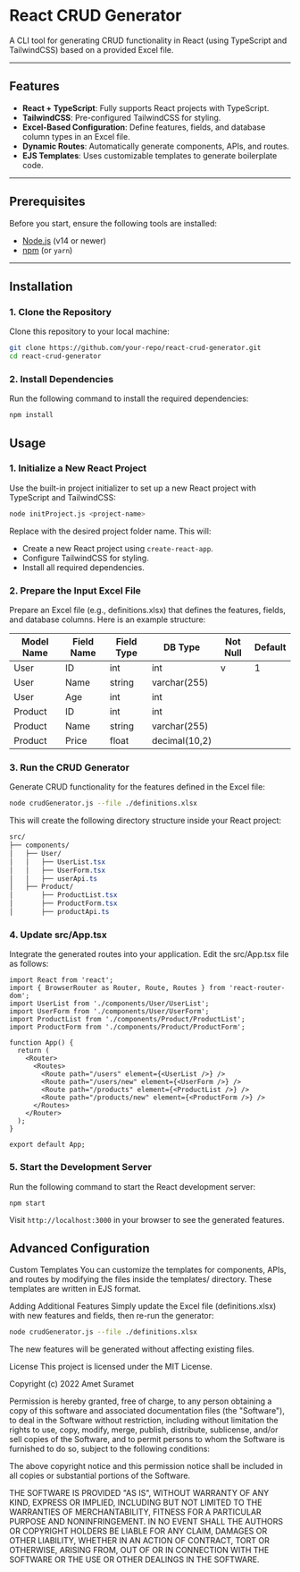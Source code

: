 # React CRUD Generator

A CLI tool for generating CRUD functionality in React (using TypeScript and TailwindCSS) based on a provided Excel file.

---

## Features

- **React + TypeScript**: Fully supports React projects with TypeScript.
- **TailwindCSS**: Pre-configured TailwindCSS for styling.
- **Excel-Based Configuration**: Define features, fields, and database column types in an Excel file.
- **Dynamic Routes**: Automatically generate components, APIs, and routes.
- **EJS Templates**: Uses customizable templates to generate boilerplate code.

---

## Prerequisites

Before you start, ensure the following tools are installed:

- [Node.js](https://nodejs.org) (v14 or newer)
- [npm](https://www.npmjs.com/) (or `yarn`)

---

## Installation

### 1. Clone the Repository

Clone this repository to your local machine:

```bash
git clone https://github.com/your-repo/react-crud-generator.git
cd react-crud-generator
```

### 2. Install Dependencies
Run the following command to install the required dependencies:

```bash
npm install
```

## Usage
### 1. Initialize a New React Project
Use the built-in project initializer to set up a new React project with TypeScript and TailwindCSS:

```bash
node initProject.js <project-name>
```
Replace <project-name> with the desired project folder name. This will:

- Create a new React project using ```create-react-app```.
- Configure TailwindCSS for styling.
- Install all required dependencies.


### 2. Prepare the Input Excel File
Prepare an Excel file (e.g., definitions.xlsx) that defines the features, fields, and database columns. Here is an example structure:

| Model Name | Field Name | Field Type | DB Type | Not Null | Default |
|------------|------------|------------|---------|----------|---------|
| User       | ID         | int        | int     |     v    |    1    |
| User       | Name       | string     | varchar(255) |     |         |
| User       | Age        | int        | int     |          |         |
| Product    | ID         | int        | int     |          |         |
| Product    | Name       | string     | varchar(255) |     |         |
| Product    | Price      | float      | decimal(10,2) |    |         |

### 3. Run the CRUD Generator
Generate CRUD functionality for the features defined in the Excel file:

```bash
node crudGenerator.js --file ./definitions.xlsx
```
This will create the following directory structure inside your React project:

```css
src/
├── components/
│   ├── User/
│   │   ├── UserList.tsx
│   │   ├── UserForm.tsx
│   │   ├── userApi.ts
│   ├── Product/
│       ├── ProductList.tsx
│       ├── ProductForm.tsx
│       ├── productApi.ts
```

### 4. Update src/App.tsx
Integrate the generated routes into your application. Edit the src/App.tsx file as follows:

```tsx
import React from 'react';
import { BrowserRouter as Router, Route, Routes } from 'react-router-dom';
import UserList from './components/User/UserList';
import UserForm from './components/User/UserForm';
import ProductList from './components/Product/ProductList';
import ProductForm from './components/Product/ProductForm';

function App() {
  return (
    <Router>
      <Routes>
        <Route path="/users" element={<UserList />} />
        <Route path="/users/new" element={<UserForm />} />
        <Route path="/products" element={<ProductList />} />
        <Route path="/products/new" element={<ProductForm />} />
      </Routes>
    </Router>
  );
}

export default App;
```

### 5. Start the Development Server
Run the following command to start the React development server:

```bash
npm start
```
Visit ```http://localhost:3000``` in your browser to see the generated features.

## Advanced Configuration
Custom Templates
You can customize the templates for components, APIs, and routes by modifying the files inside the templates/ directory. These templates are written in EJS format.

Adding Additional Features
Simply update the Excel file (definitions.xlsx) with new features and fields, then re-run the generator:

```bash
node crudGenerator.js --file ./definitions.xlsx
```
The new features will be generated without affecting existing files.

License
This project is licensed under the MIT License.

Copyright (c) 2022 Amet Suramet

Permission is hereby granted, free of charge, to any person obtaining a copy
of this software and associated documentation files (the "Software"), to deal
in the Software without restriction, including without limitation the rights
to use, copy, modify, merge, publish, distribute, sublicense, and/or sell
copies of the Software, and to permit persons to whom the Software is
furnished to do so, subject to the following conditions:

The above copyright notice and this permission notice shall be included in all
copies or substantial portions of the Software.

THE SOFTWARE IS PROVIDED "AS IS", WITHOUT WARRANTY OF ANY KIND, EXPRESS OR
IMPLIED, INCLUDING BUT NOT LIMITED TO THE WARRANTIES OF MERCHANTABILITY,
FITNESS FOR A PARTICULAR PURPOSE AND NONINFRINGEMENT. IN NO EVENT SHALL THE
AUTHORS OR COPYRIGHT HOLDERS BE LIABLE FOR ANY CLAIM, DAMAGES OR OTHER
LIABILITY, WHETHER IN AN ACTION OF CONTRACT, TORT OR OTHERWISE, ARISING FROM,
OUT OF OR IN CONNECTION WITH THE SOFTWARE OR THE USE OR OTHER DEALINGS IN THE
SOFTWARE.
